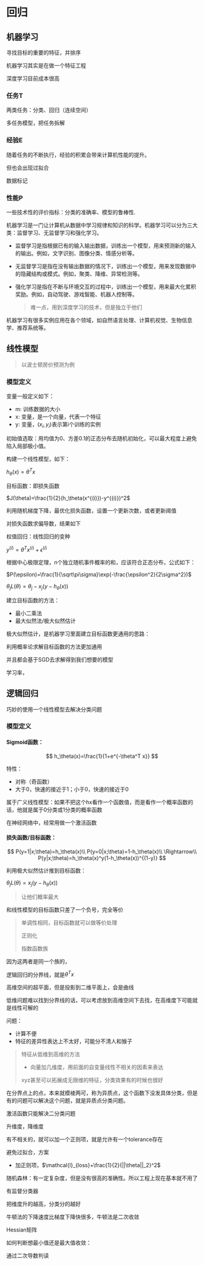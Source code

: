# 回归



## 机器学习

寻找目标的重要的特征，并排序

机器学习其实是在做一个特征工程

深度学习目前成本很高



### 任务T

两类任务：分类、回归（连续空间）

多任务模型，把任务拆解



### 经验E

随着任务的不断执行，经验的积累会带来计算机性能的提升。

但也会出现过拟合

数据标记



### 性能P

一些技术性的评价指标：分类的准确率、模型的鲁棒性.

机器学习是一门让计算机从数据中学习规律和知识的科学。机器学习可以分为三大类：监督学习、无监督学习和强化学习。

- 监督学习是指根据已有的输入输出数据，训练出一个模型，用来预测新的输入的输出。例如，文字识别、图像分类、情感分析等。

- 无监督学习是指在没有输出数据的情况下，训练出一个模型，用来发现数据中的隐藏结构或模式。例如，聚类、降维、异常检测等。

- 强化学习是指在不断与环境交互的过程中，训练出一个模型，用来最大化累积奖励。例如，自动驾驶、游戏智能、机器人控制等。

  > 难一点，用到深度学习的技术，但是独立于他们

机器学习有很多实例应用在各个领域，如自然语言处理、计算机视觉、生物信息学、推荐系统等。





## 线性模型

> 以波士顿房价预测为例

### 模型定义

变量一般定义如下：

- m: 训练数据的大小
- x: 变量，是一个向量，代表一个特征
- y: 变量，$(x_i, y_i)$表示第i个训练的实例



初始值选取：用均值为0、方差0.1的正态分布去随机初始化，可以最大程度上避免陷入局部极小值。

构建一个线性模型，如下：

$h_\theta(x)=\theta^Tx$

目标函数：即损失函数

$J(\theta)=\frac{1}{2}(h_\theta(x^{(i)})-y^{(i)})^2$

利用随机梯度下降，最优化损失函数，设置一个更新次数，或者更新阈值

对损失函数求偏导数，结果如下



权值回归：线性回归的变种

$y^{(i)}=\theta^Tx^{(i)}+\epsilon^{(i)}$

根据中心极限定理，n个独立随机事件概率的和，应该符合正态分布，公式如下：

$P(\epsilon)=\frac{1}{\sqrt\pi\sigma}\exp(-\frac{\epsilon^2}{2\sigma^2})$

$\theta_jL(\theta)=\theta_j - x_j(y-h_\theta(x))$

建立目标函数的方法：

- 最小二乘法
- 最大似然法/极大似然估计

极大似然估计，是机器学习里面建立目标函数更通用的思路：

利用概率论求解目标函数的方法更加通用

并且都会基于SGD去求解得到我们想要的模型



学习率，



## 逻辑回归

巧妙的使用一个线性模型去解决分类问题



### 模型定义

#### **Sigmoid**函数：

$$
h_\theta(x)=\frac{1}{1+e^{-\theta^T x}}
$$

特性：

- 对称（奇函数）
- 大于0，快速的接近于1；小于0，快速的接近于0



属于广义线性模型：如果不把这个hx看作一个函数值，而是看作一个概率函数的话，他就是属于0分类或1分类的概率函数



在神经网络中，经常用做一个激活函数



#### 损失函数/目标函数：

$$
P(y=1|x;\theta)=h_\theta(x)\\
P(y=0|x;\theta)=1-h_\theta(x)\\ \Rightarrow\\
P(y|x;\theta)=h_\theta(x)^y(1-h_\theta(x))^{(1-y)}
$$

利用极大似然估计推到目标函数：

$\theta_jL(\theta)=x_j(y-h_\theta(x))$

> 让他们概率最大

和线性模型的目标函数只差了一个负号，完全等价

> 单调性相同，目标函数就可以做等价处理
>
> 正则化
>
> 指数函数族

因为这两者是同一个族的，



逻辑回归的分界线，就是$\theta^T x$

高维空间的超平面，但是投影到二维平面上，会是曲线



低维问题难以找到分界线的话，可以考虑放到高维空间下去找，在高维度下可能就是线性可解的



问题：

- 计算不便
- 特征的差异性表达上不太好，可能分不清人和猴子



> 特征从低维到高维的方法
>
> - 向量加几维度，用前面的自变量线性不相关的因素来表达
>
> xyz甚至可以拓展成无限维的特征，分类效果有的时候也很好



在分界点上的点，本来就模棱两可，称为异质点，这个函数下没发具体分类，但是有的问题可以解决这个问题，就是异质点分类问题。



激活函数只能解决二分类问题



升维度，降维度



有不相关的，就可以加一个正则项，就是允许有一个tolerance存在

避免过拟合，方案

- 加正则项，$\mathcal{l}_{loss}+\frac{1}{2}{||\theta||_2}^2$



随机森林：有一定复杂度，但是没有很高的准确性。所以工程上现在基本就不用了



有监督分类器

把维度升的越高，分类分的越好





牛顿法的下降速度比梯度下降快很多，牛顿法是二次收敛

Hessian矩阵



如何判断想最小值还是最大值收敛：

通过二次导数判读

